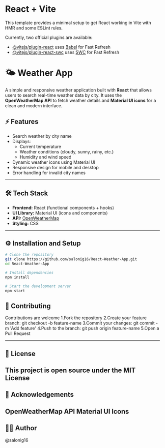 # React + Vite

This template provides a minimal setup to get React working in Vite with HMR and some ESLint rules.

Currently, two official plugins are available:

- [@vitejs/plugin-react](https://github.com/vitejs/vite-plugin-react/blob/main/packages/plugin-react/README.md) uses [Babel](https://babeljs.io/) for Fast Refresh
- [@vitejs/plugin-react-swc](https://github.com/vitejs/vite-plugin-react-swc) uses [SWC](https://swc.rs/) for Fast Refresh


# 🌤️ Weather App

A simple and responsive weather application built with **React** that allows users to search real-time weather data by city. It uses the **OpenWeatherMap API** to fetch weather details and **Material UI icons** for a clean and modern interface.

## ⚡ Features

- Search weather by city name
- Displays:
  - Current temperature
  - Weather conditions (cloudy, sunny, rainy, etc.)
  - Humidity and wind speed
- Dynamic weather icons using Material UI
- Responsive design for mobile and desktop
- Error handling for invalid city names

---

## 🛠 Tech Stack

- **Frontend:** React (functional components + hooks)
- **UI Library:** Material UI (icons and components)
- **API:** [OpenWeatherMap](https://openweathermap.org/)
- **Styling:** CSS

---

## ⚙️ Installation and Setup

```bash
# Clone the repository
git clone https://github.com/salonig16/React-Weather-App.git
cd React-Weather-App

# Install dependencies
npm install

# Start the development server
npm start
```

## 🤝 Contributing
Contributions are welcome
1.Fork the repository
2.Create your feature branch: git checkout -b feature-name
3.Commit your changes: git commit -m 'Add feature'
4.Push to the branch: git push origin feature-name
5.Open a Pull Request

---
## 📜 License
This project is open source under the MIT License
---

## 🙌 Acknowledgements
OpenWeatherMap API
Material UI Icons
---
## 👩‍💻 Author
@salonig16

